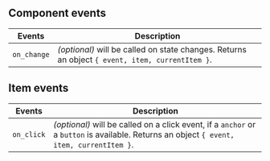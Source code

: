 ## Component events

| Events      | Description                                                                                     |
| ----------- | ----------------------------------------------------------------------------------------------- |
| `on_change` | _(optional)_ will be called on state changes. Returns an object `{ event, item, currentItem }`. |

## Item events

| Events     | Description                                                                                                                               |
| ---------- | ----------------------------------------------------------------------------------------------------------------------------------------- |
| `on_click` | _(optional)_ will be called on a click event, if a `anchor` or a `button` is available. Returns an object `{ event, item, currentItem }`. |
